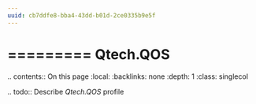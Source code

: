 ```yaml
---
uuid: cb7ddfe8-bba4-43dd-b01d-2ce0335b9e5f
---
```



=========
Qtech.QOS
=========

.. contents:: On this page
    :local:
    :backlinks: none
    :depth: 1
    :class: singlecol

.. todo::
    Describe *Qtech.QOS* profile

